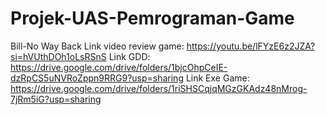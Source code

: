 # Projek-UAS-Pemrograman-Game
Bill-No Way Back
Link video review game: https://youtu.be/lFYzE6z2JZA?si=hVUthDOh1oLsRSnS
Link GDD: https://drive.google.com/drive/folders/1bjcOhpCeIE-dzRpCS5uNVRoZppn9RRG9?usp=sharing
Link Exe Game: https://drive.google.com/drive/folders/1riSHSCqjqMGzGKAdz48nMrog-7jRm5iG?usp=sharing
